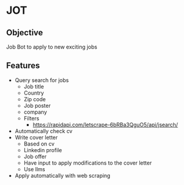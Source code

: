 # JOT

## Objective

Job Bot to apply to new exciting jobs

## Features

- Query search for jobs 
    - Job title
    - Country
    - Zip code
    - Job poster
    - company 
    - Filters
        - https://rapidapi.com/letscrape-6bRBa3QguO5/api/jsearch/
- Automatically check cv
- Write cover letter 
    - Based on cv 
    - Linkedin profile
    - Job offer
    - Have input to apply modifications to the cover letter
    - Use llms
- Apply automatically with web scraping
